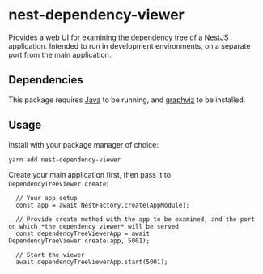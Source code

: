 # nest-dependency-viewer

Provides a web UI for examining the dependency tree of a NestJS application. Intended to run in development environments, on a separate port from the main application.

## Dependencies

This package requires [Java](https://java.com/en/download/) to be running, and [graphviz](http://www.graphviz.org/) to be installed.

## Usage

Install with your package manager of choice:

```
yarn add nest-dependency-viewer
```

Create your main application first, then pass it to `DependencyTreeViewer.create`:

```
  // Your app setup
  const app = await NestFactory.create(AppModule);

  // Provide create method with the app to be examined, and the port on which *the dependency viewer* will be served
  const dependencyTreeViewerApp = await DependencyTreeViewer.create(app, 5001);

  // Start the viewer
  await dependencyTreeViewerApp.start(5001);
```
